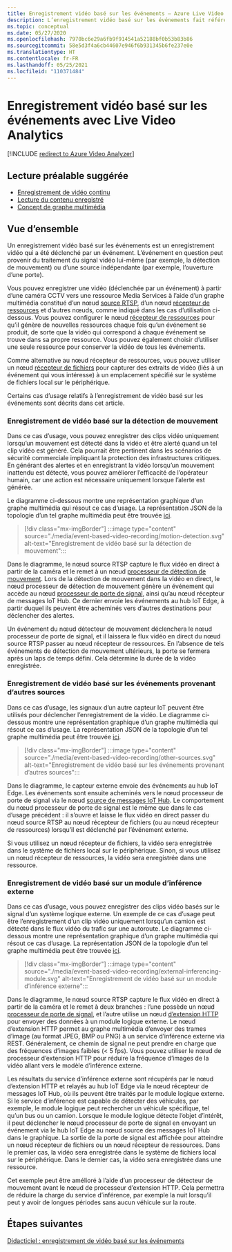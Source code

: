 ```yaml
---
title: Enregistrement vidéo basé sur les événements – Azure Live Video Analytics
description: L’enregistrement vidéo basé sur les événements fait référence au processus d’enregistrement vidéo déclenché par un événement avec Live Video Analytics. L’événement en question peut provenir du traitement du signal vidéo lui-même (par exemple, la détection de mouvement) ou d’une source indépendante (par exemple, l’ouverture d’une porte).  Certains cas d’usage relatifs à l’enregistrement de vidéo basé sur les événements sont décrits dans cet article.
ms.topic: conceptual
ms.date: 05/27/2020
ms.openlocfilehash: 7970bc6e29a6fb9f914541a52188bf0b53b83b86
ms.sourcegitcommit: 58e5d3f4a6cb44607e946f6b931345b6fe237e0e
ms.translationtype: HT
ms.contentlocale: fr-FR
ms.lasthandoff: 05/25/2021
ms.locfileid: "110371484"
---
```

# <a name="event-based-video-recording-with-live-video-analytics"></a>Enregistrement vidéo basé sur les événements avec Live Video Analytics

[!INCLUDE [redirect to Azure Video Analyzer](./includes/redirect-video-analyzer.md)]

## <a name="suggested-pre-reading"></a>Lecture préalable suggérée  

* [Enregistrement de vidéo continu](continuous-video-recording-concept.md)
* [Lecture du contenu enregistré](video-playback-concept.md)
* [Concept de graphe multimédia](media-graph-concept.md)

## <a name="overview"></a>Vue d’ensemble 

Un enregistrement vidéo basé sur les événements est un enregistrement vidéo qui a été déclenché par un événement. L’événement en question peut provenir du traitement du signal vidéo lui-même (par exemple, la détection de mouvement) ou d’une source indépendante (par exemple, l’ouverture d’une porte). 

Vous pouvez enregistrer une vidéo (déclenchée par un événement) à partir d’une caméra CCTV vers une ressource Media Services à l’aide d’un graphe multimédia constitué d’un nœud [source RTSP](media-graph-concept.md#rtsp-source), d’un nœud [récepteur de ressources](media-graph-concept.md#asset-sink) et d’autres nœuds, comme indiqué dans les cas d’utilisation ci-dessous. Vous pouvez configurer le nœud [récepteur de ressources](media-graph-concept.md#asset-sink) pour qu’il génère de nouvelles ressources chaque fois qu’un événement se produit, de sorte que la vidéo qui correspond à chaque événement se trouve dans sa propre ressource. Vous pouvez également choisir d’utiliser une seule ressource pour conserver la vidéo de tous les événements. 

Comme alternative au nœud récepteur de ressources, vous pouvez utiliser un nœud [récepteur de fichiers](media-graph-concept.md#file-sink) pour capturer des extraits de vidéo (liés à un événement qui vous intéresse) à un emplacement spécifié sur le système de fichiers local sur le périphérique. 

Certains cas d’usage relatifs à l’enregistrement de vidéo basé sur les événements sont décrits dans cet article.

### <a name="video-recording-based-on-motion-detection"></a>Enregistrement de vidéo basé sur la détection de mouvement  

Dans ce cas d’usage, vous pouvez enregistrer des clips vidéo uniquement lorsqu’un mouvement est détecté dans la vidéo et être alerté quand un tel clip vidéo est généré. Cela pourrait être pertinent dans les scénarios de sécurité commerciale impliquant la protection des infrastructures critiques. En générant des alertes et en enregistrant la vidéo lorsqu’un mouvement inattendu est détecté, vous pouvez améliorer l’efficacité de l’opérateur humain, car une action est nécessaire uniquement lorsque l’alerte est générée.

Le diagramme ci-dessous montre une représentation graphique d’un graphe multimédia qui résout ce cas d’usage. La représentation JSON de la topologie d’un tel graphe multimédia peut être trouvée [ici](https://github.com/Azure/live-video-analytics/blob/master/MediaGraph/topologies/evr-motion-assets/topology.json).

> [!div class="mx-imgBorder"]
> :::image type="content" source="./media/event-based-video-recording/motion-detection.svg" alt-text="Enregistrement de vidéo basé sur la détection de mouvement":::

Dans le diagramme, le nœud source RTSP capture le flux vidéo en direct à partir de la caméra et le remet à un nœud [processeur de détection de mouvement](media-graph-concept.md#motion-detection-processor). Lors de la détection de mouvement dans la vidéo en direct, le nœud processeur de détection de mouvement génère un événement qui accède au nœud [processeur de porte de signal](media-graph-concept.md#signal-gate-processor), ainsi qu’au nœud récepteur de messages IoT Hub. Ce dernier envoie les événements au hub IoT Edge, à partir duquel ils peuvent être acheminés vers d’autres destinations pour déclencher des alertes. 

Un événement du nœud détecteur de mouvement déclenchera le nœud processeur de porte de signal, et il laissera le flux vidéo en direct du nœud source RTSP passer au nœud récepteur de ressources. En l’absence de tels événements de détection de mouvement ultérieurs, la porte se fermera après un laps de temps défini. Cela détermine la durée de la vidéo enregistrée.

### <a name="video-recording-based-on-events-from-other-sources"></a>Enregistrement de vidéo basé sur les événements provenant d’autres sources  

Dans ce cas d’usage, les signaux d’un autre capteur IoT peuvent être utilisés pour déclencher l’enregistrement de la vidéo. Le diagramme ci-dessous montre une représentation graphique d’un graphe multimédia qui résout ce cas d’usage. La représentation JSON de la topologie d’un tel graphe multimédia peut être trouvée [ici](https://github.com/Azure/live-video-analytics/blob/master/MediaGraph/topologies/evr-hubMessage-files/topology.json).

> [!div class="mx-imgBorder"]
> :::image type="content" source="./media/event-based-video-recording/other-sources.svg" alt-text="Enregistrement de vidéo basé sur les événements provenant d’autres sources":::

Dans le diagramme, le capteur externe envoie des événements au hub IoT Edge. Les événements sont ensuite acheminés vers le nœud processeur de porte de signal via le nœud [source de messages IoT Hub](media-graph-concept.md#iot-hub-message-source). Le comportement du nœud processeur de porte de signal est le même que dans le cas d’usage précédent : il s’ouvre et laisse le flux vidéo en direct passer du nœud source RTSP au nœud récepteur de fichiers (ou au nœud récepteur de ressources) lorsqu’il est déclenché par l’événement externe. 

Si vous utilisez un nœud récepteur de fichiers, la vidéo sera enregistrée dans le système de fichiers local sur le périphérique. Sinon, si vous utilisez un nœud récepteur de ressources, la vidéo sera enregistrée dans une ressource.

### <a name="video-recording-based-on-an-external-inferencing-module"></a>Enregistrement de vidéo basé sur un module d’inférence externe 

Dans ce cas d’usage, vous pouvez enregistrer des clips vidéo basés sur le signal d’un système logique externe. Un exemple de ce cas d’usage peut être l’enregistrement d’un clip vidéo uniquement lorsqu’un camion est détecté dans le flux vidéo du trafic sur une autoroute. Le diagramme ci-dessous montre une représentation graphique d’un graphe multimédia qui résout ce cas d’usage. La représentation JSON de la topologie d’un tel graphe multimédia peut être trouvée [ici](https://github.com/Azure/live-video-analytics/blob/master/MediaGraph/topologies/evr-hubMessage-assets/topology.json).

> [!div class="mx-imgBorder"]
> :::image type="content" source="./media/event-based-video-recording/external-inferencing-module.svg" alt-text="Enregistrement de vidéo basé sur un module d’inférence externe":::

Dans le diagramme, le nœud source RTSP capture le flux vidéo en direct à partir de la caméra et le remet à deux branches : l’une possède un nœud [processeur de porte de signal](media-graph-concept.md#signal-gate-processor), et l’autre utilise un nœud [d’extension HTTP](media-graph-concept.md) pour envoyer des données à un module logique externe. Le nœud d’extension HTTP permet au graphe multimédia d’envoyer des trames d’image (au format JPEG, BMP ou PNG) à un service d’inférence externe via REST. Généralement, ce chemin de signal ne peut prendre en charge que des fréquences d’images faibles (< 5 fps). Vous pouvez utiliser le nœud de processeur d’extension HTTP pour réduire la fréquence d’images de la vidéo allant vers le modèle d’inférence externe.

Les résultats du service d’inférence externe sont récupérés par le nœud d’extension HTTP et relayés au hub IoT Edge via le nœud récepteur de messages IoT Hub, où ils peuvent être traités par le module logique externe. Si le service d’inférence est capable de détecter des véhicules, par exemple, le module logique peut rechercher un véhicule spécifique, tel qu’un bus ou un camion. Lorsque le module logique détecte l’objet d’intérêt, il peut déclencher le nœud processeur de porte de signal en envoyant un événement via le hub IoT Edge au nœud source des messages IoT Hub dans le graphique. La sortie de la porte de signal est affichée pour atteindre un nœud récepteur de fichiers ou un nœud récepteur de ressources. Dans le premier cas, la vidéo sera enregistrée dans le système de fichiers local sur le périphérique. Dans le dernier cas, la vidéo sera enregistrée dans une ressource.

Cet exemple peut être amélioré à l’aide d’un processeur de détecteur de mouvement avant le nœud de processeur d’extension HTTP. Cela permettra de réduire la charge du service d’inférence, par exemple la nuit lorsqu’il peut y avoir de longues périodes sans aucun véhicule sur la route. 

## <a name="next-steps"></a>Étapes suivantes

[Didacticiel : enregistrement de vidéo basé sur les événements](event-based-video-recording-tutorial.md)
